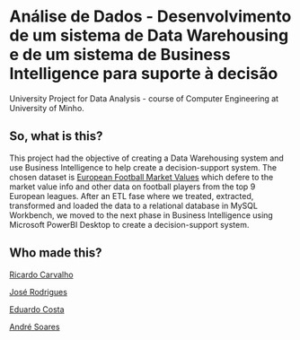 # Análise de Dados - Desenvolvimento de um sistema de Data Warehousing e de um sistema de Business Intelligence para suporte à decisão
University Project for Data Analysis - course of Computer Engineering at University of Minho.

## So, what is this?
This project had the objective of creating a Data Warehousing system and use Business Intelligence to help create a decision-support system. The chosen dataset is [European Football Market Values](https://www.kaggle.com/aricht1995/european-football-market-values) which defere to the market value info and other data on football players from the top 9 European leagues. After an ETL fase where we treated, extracted, transformed and loaded the data to a relational database in MySQL Workbench, we moved to the next phase in Business Intelligence using Microsoft PowerBI Desktop to create a decision-support system.

## Who made this?
[Ricardo Carvalho](https://github.com/rvcarvalho99)

[José Rodrigues](https://github.com/jmpr14)

[Eduardo Costa](https://github.com/EduardoCosta99)

[André Soares](https://github.com/AndreSoares94)
